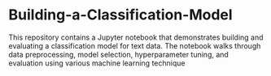 # Building-a-Classification-Model
This repository contains a Jupyter notebook that demonstrates building and evaluating a classification model for text data. The notebook walks through data preprocessing, model selection, hyperparameter tuning, and evaluation using various machine learning technique
